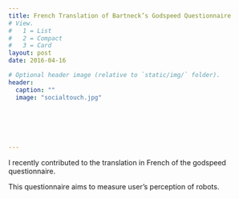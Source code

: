 ```yaml
---
title: French Translation of Bartneck’s Godspeed Questionnaire
# View.
#   1 = List
#   2 = Compact
#   3 = Card
layout: post
date: 2016-04-16

# Optional header image (relative to `static/img/` folder).
header:
  caption: ""
  image: "socialtouch.jpg"

  




---
```


I recently contributed to the translation in French of the godspeed questionnaire.

This questionnaire aims to measure user’s perception of robots.

